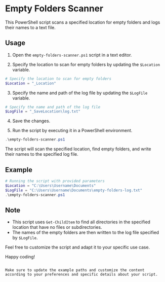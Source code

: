# Empty Folders Scanner

This PowerShell script scans a specified location for empty folders and logs their names to a text file.

## Usage

1. Open the `empty-folders-scanner.ps1` script in a text editor.

2. Specify the location to scan for empty folders by updating the `$Location` variable.

```powershell
# Specify the location to scan for empty folders
$Location = "_Location"
```

3. Specify the name and path of the log file by updating the `$LogFile` variable.

```powershell
# Specify the name and path of the log file
$LogFile = "_SaveLocation\log.txt"
```

4. Save the changes.

5. Run the script by executing it in a PowerShell environment.

```powershell
.\empty-folders-scanner.ps1
```

The script will scan the specified location, find empty folders, and write their names to the specified log file.

## Example

```powershell
# Running the script with provided parameters
$Location = "C:\Users\Username\Documents"
$LogFile = "C:\Users\Username\Documents\empty-folders-log.txt"
.\empty-folders-scanner.ps1
```

## Note

- This script uses `Get-ChildItem` to find all directories in the specified location that have no files or subdirectories.
- The names of the empty folders are then written to the log file specified by `$LogFile`.

Feel free to customize the script and adapt it to your specific use case.

Happy coding!
```

Make sure to update the example paths and customize the content according to your preferences and specific details about your script.
